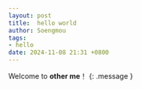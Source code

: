 ```yaml
---
layout: post
title:  hello world
author: Soengmou
tags:
- hello
date: 2024-11-08 21:31 +0800
---
```

Welcome to **other me**！
{: .message }
